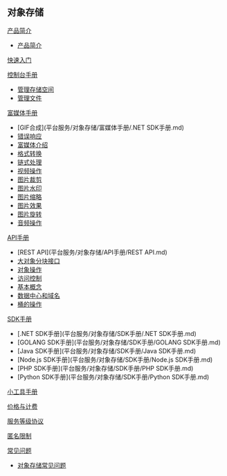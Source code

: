 ## 对象存储

[产品简介]()  

  * [产品简介](平台服务/对象存储/产品简介/产品简介.md)

[快速入门](平台服务/对象存储/快速入门.md)

[控制台手册]()

  * [管理存储空间](平台服务/对象存储/控制台手册/管理存储空间.md)
  * [管理文件](平台服务/对象存储/控制台手册/管理文件.md)

[富媒体手册]()

  * [GIF合成](平台服务/对象存储/富媒体手册/.NET SDK手册.md)
  * [错误响应](平台服务/对象存储/富媒体手册/错误响应.md)
  * [富媒体介绍](平台服务/对象存储/富媒体手册/富媒体介绍.md)
  * [格式转换](平台服务/对象存储/富媒体手册/格式转换.md)
  * [链式处理](平台服务/对象存储/富媒体手册/链式处理.md)
  * [视频操作](平台服务/对象存储/富媒体手册/视频操作.md)
  * [图片裁剪](平台服务/对象存储/富媒体手册/图片裁剪.md)
  * [图片水印](平台服务/对象存储/富媒体手册/图片水印.md)
  * [图片缩略](平台服务/对象存储/富媒体手册/图片缩略.md)
  * [图片效果](平台服务/对象存储/富媒体手册/图片效果.md)
  * [图片旋转](平台服务/对象存储/富媒体手册/图片旋转.md)
  * [音频操作](平台服务/对象存储/富媒体手册/音频操作.md)

[API手册]()
  * [REST API](平台服务/对象存储/API手册/REST API.md)
  * [大对象分块接口](平台服务/对象存储/API手册/大对象分块接口.md)
  * [对象操作](平台服务/对象存储/API手册/对象操作.md)
  * [访问控制](平台服务/对象存储/API手册/访问控制.md)
  * [基本概念](平台服务/对象存储/API手册/基本概念.md)
  * [数据中心和域名](平台服务/对象存储/API手册/数据中心和域名.md)
  * [桶的操作](平台服务/对象存储/API手册/桶的操作.md)

[SDK手册]()  
  * [.NET SDK手册](平台服务/对象存储/SDK手册/.NET SDK手册.md)
  * [GOLANG SDK手册](平台服务/对象存储/SDK手册/GOLANG SDK手册.md)
  * [Java SDK手册](平台服务/对象存储/SDK手册/Java SDK手册.md)
  * [Node.js SDK手册](平台服务/对象存储/SDK手册/Node.js SDK手册.md)
  * [PHP SDK手册](平台服务/对象存储/SDK手册/PHP SDK手册.md)
  * [Python SDK手册](平台服务/对象存储/SDK手册/Python SDK手册.md)

[小工具手册](平台服务/对象存储/小工具手册.md)
 
[价格与计费](平台服务/对象存储/对象存储价格与计费.md)

[服务等级协议](平台服务/对象存储/服务等级协议.md)

[匿名限制](平台服务/对象存储/匿名限制.md)

[常见问题]()  
  * [对象存储常见问题](平台服务/对象存储/产品简介/对象存储常见问题.md)